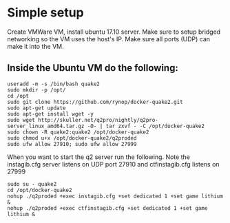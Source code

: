 # Simple setup

Create VMWare VM, install ubuntu 17.10 server.  Make sure to setup bridged networking so the VM uses the host's IP.  Make sure all ports (UDP) can make it into the VM.

## Inside the Ubuntu VM do the following:

```
useradd -m -s /bin/bash quake2
sudo mkdir -p /opt/
cd /opt
sudo git clone https://github.com/rynop/docker-quake2.git
sudo apt-get update
sudo apt-get install wget -y
sudo wget http://skuller.net/q2pro/nightly/q2pro-server_linux_amd64.tar.gz -O- | tar zxvf - -C /opt/docker-quake2
sudo chown -R quake2:quake2 /opt/docker-quake2
sudo chmod u+x /opt/docker-quake2/q2proded
sudo ufw allow 27910; sudo ufw allow 27999
```

When you want to start the q2 server run the following.  Note the instagib.cfg server listens on UDP port 27910 and ctfinstagib.cfg listens on 27999

```
sudo su - quake2
cd /opt/docker-quake2
nohup ./q2proded +exec instagib.cfg +set dedicated 1 +set game lithium &
nohup ./q2proded +exec ctfinstagib.cfg +set dedicated 1 +set game lithium &
```
